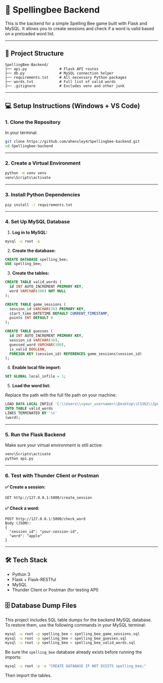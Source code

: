 # 🐝 Spellingbee Backend

This is the backend for a simple Spelling Bee game built with Flask and MySQL. It allows you to create sessions and check if a word is valid based on a preloaded word list.

---

## 📁 Project Structure

```
SpellingBee-Backend/
├── api.py               # Flask API routes
├── db.py                # MySQL connection helper
├── requirements.txt     # All necessary Python packages
├── words.txt            # Full list of valid words
├── .gitignore           # Excludes venv and other junk
```

---

## 💻 Setup Instructions (Windows + VS Code)

### 1. Clone the Repository

In your terminal:

```bash
git clone https://github.com/ahensley4/Spellingbee-backend.git
cd Spellingbee-backend
```

---

### 2. Create a Virtual Environment

```bash
python -m venv venv
venv\Scripts\activate
```

---

### 3. Install Python Dependencies

```bash
pip install -r requirements.txt
```

---

### 4. Set Up MySQL Database

1. **Log in to MySQL:**

```bash
mysql -u root -p
```

2. **Create the database:**

```sql
CREATE DATABASE spelling_bee;
USE spelling_bee;
```

3. **Create the tables:**

```sql
CREATE TABLE valid_words (
  id INT AUTO_INCREMENT PRIMARY KEY,
  word VARCHAR(100) NOT NULL
);

CREATE TABLE game_sessions (
  session_id VARCHAR(36) PRIMARY KEY,
  start_time DATETIME DEFAULT CURRENT_TIMESTAMP,
  points INT DEFAULT 0
);

CREATE TABLE guesses (
  id INT AUTO_INCREMENT PRIMARY KEY,
  session_id VARCHAR(36),
  guessed_word VARCHAR(100),
  is_valid BOOLEAN,
  FOREIGN KEY (session_id) REFERENCES game_sessions(session_id)
);
```

4. **Enable local file import:**

```sql
SET GLOBAL local_infile = 1;
```

5. **Load the word list:**

Replace the path with the full file path on your machine:

```sql
LOAD DATA LOCAL INFILE 'C:\\Users\\<your_username>\\Desktop\\CS362\\SpellingBee-Backend\\words.txt'
INTO TABLE valid_words
LINES TERMINATED BY '\n'
(word);
```

---

### 5. Run the Flask Backend

Make sure your virtual environment is still active:

```bash
venv\Scripts\activate
python api.py
```

---

### 6. Test with Thunder Client or Postman

#### ✅ Create a session:

```
GET http://127.0.0.1:5000/create_session
```

#### ✅ Check a word:

```
POST http://127.0.0.1:5000/check_word
Body (JSON):
{
  "session_id": "your-session-id",
  "word": "apple"
}
```

---

## 🛠️ Tech Stack

- Python 3
- Flask + Flask-RESTful
- MySQL
- Thunder Client or Postman (for testing API)

## 🗄️ Database Dump Files

This project includes SQL table dumps for the backend MySQL database. To restore them, use the following commands in your MySQL terminal:

```bash
mysql -u root -p spelling_bee < spelling_bee_game_sessions.sql
mysql -u root -p spelling_bee < spelling_bee_guesses.sql
mysql -u root -p spelling_bee < spelling_bee_valid_words.sql
```

Be sure the `spelling_bee` database already exists before running the imports:

```bash
mysql -u root -p -e "CREATE DATABASE IF NOT EXISTS spelling_bee;"
```

Then import the tables.